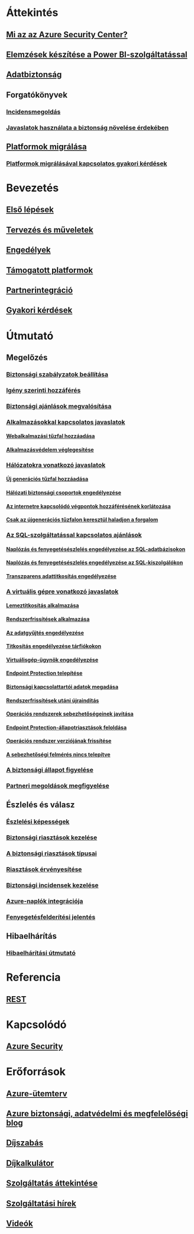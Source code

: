 # Áttekintés
## [Mi az az Azure Security Center?](security-center-intro.md)
## [Elemzések készítése a Power BI-szolgáltatással](security-center-powerbi.md)
## [Adatbiztonság](security-center-data-security.md)
## Forgatókönyvek
### [Incidensmegoldás](security-center-incident-response.md)
### [Javaslatok használata a biztonság növelése érdekében](security-center-using-recommendations.md)
## [Platformok migrálása](security-center-platform-migration.md)
### [Platformok migrálásával kapcsolatos gyakori kérdések](security-center-platform-migration-faq.md)

# Bevezetés
## [Első lépések](security-center-get-started.md)
## [Tervezés és műveletek](security-center-planning-and-operations-guide.md)
## [Engedélyek](security-center-permissions.md)
## [Támogatott platformok](security-center-os-coverage.md)
## [Partnerintegráció](security-center-partner-integration.md)
## [Gyakori kérdések](security-center-faq.md)

# Útmutató

## Megelőzés
### [Biztonsági szabályzatok beállítása](security-center-policies.md)
### [Igény szerinti hozzáférés](security-center-just-in-time.md)
### [Biztonsági ajánlások megvalósítása](security-center-recommendations.md)

### [Alkalmazásokkal kapcsolatos javaslatok](security-center-application-recommendations.md)
#### [Webalkalmazási tűzfal hozzáadása](security-center-add-web-application-firewall.md)
#### [Alkalmazásvédelem véglegesítése](security-center-add-web-application-firewall.md#finalize-application-protection)

### [Hálózatokra vonatkozó javaslatok](security-center-network-recommendations.md)
#### [Új generációs tűzfal hozzáadása](security-center-add-next-generation-firewall.md)
#### [Hálózati biztonsági csoportok engedélyezése](security-center-enable-network-security-groups.md)
#### [Az internetre kapcsolódó végpontok hozzáférésének korlátozása](security-center-restrict-access-through-internet-facing-endpoints.md)
#### [Csak az újgenerációs tűzfalon keresztül haladjon a forgalom](security-center-add-next-generation-firewall.md#route-traffic-through-ngfw-only)

### [Az SQL-szolgáltatással kapcsolatos ajánlások](security-center-sql-service-recommendations.md)
#### [Naplózás és fenyegetésészlelés engedélyezése az SQL-adatbázisokon](security-center-enable-auditing-on-sql-databases.md)
#### [Naplózás és fenyegetésészlelés engedélyezése az SQL-kiszolgálókon](security-center-enable-auditing-on-sql-servers.md)
#### [Transzparens adattitkosítás engedélyezése](security-center-enable-transparent-data-encryption.md)

### [A virtuális gépre vonatkozó javaslatok](security-center-virtual-machine-recommendations.md)
#### [Lemeztitkosítás alkalmazása](security-center-apply-disk-encryption.md)
#### [Rendszerfrissítések alkalmazása](security-center-apply-system-updates.md)
#### [Az adatgyűjtés engedélyezése](security-center-enable-data-collection.md)
#### [Titkosítás engedélyezése tárfiókokon](security-center-enable-encryption-for-storage-account.md)
#### [Virtuálisgép-ügynök engedélyezése](security-center-enable-vm-agent.md)
#### [Endpoint Protection telepítése](security-center-install-endpoint-protection.md)
#### [Biztonsági kapcsolattartói adatok megadása](security-center-provide-security-contact-details.md)
#### [Rendszerfrissítések utáni újraindítás](security-center-apply-system-updates.md#reboot-after-system-updates)
#### [Operációs rendszerek sebezhetőségeinek javítása](security-center-remediate-os-vulnerabilities.md)
#### [Endpoint Protection-állapotriasztások feloldása](security-center-resolve-endpoint-protection-health-alerts.md)
#### [Operációs rendszer verziójának frissítése](security-center-update-os-version.md)
#### [A sebezhetőségi felmérés nincs telepítve](security-center-vulnerability-assessment-recommendations.md)

### [A biztonsági állapot figyelése](security-center-monitoring.md)
### [Partneri megoldások megfigyelése](security-center-partner-solutions.md)

## Észlelés és válasz
### [Észlelési képességek](security-center-detection-capabilities.md)
### [Biztonsági riasztások kezelése](security-center-managing-and-responding-alerts.md)
### [A biztonsági riasztások típusai](security-center-alerts-type.md)
### [Riasztások érvényesítése](security-center-alert-validation.md)
### [Biztonsági incidensek kezelése](security-center-incident.md)
### [Azure-naplók integrációja](security-center-integrating-alerts-with-log-integration.md)
### [Fenyegetésfelderítési jelentés](security-center-threat-report.md)

## Hibaelhárítás
### [Hibaelhárítási útmutató](security-center-troubleshooting-guide.md)

# Referencia
## [REST](https://msdn.microsoft.com/en-US/library/mt704034(Azure.100).aspx)

# Kapcsolódó
## [Azure Security](/azure/security/)

# Erőforrások
## [Azure-ütemterv](https://azure.microsoft.com/roadmap/?category=security-identity)
## [Azure biztonsági, adatvédelmi és megfelelőségi blog](http://blogs.msdn.com/b/azuresecurity/)
## [Díjszabás](security-center-pricing.md)
## [Díjkalkulátor](https://azure.microsoft.com/pricing/calculator/)
## [Szolgáltatás áttekintése](https://azure.microsoft.com/services/security-center/)
## [Szolgáltatási hírek](https://azure.microsoft.com/updates/?product=security-center)
## [Videók](https://azure.microsoft.com/documentation/videos/index/?services=security-center)
